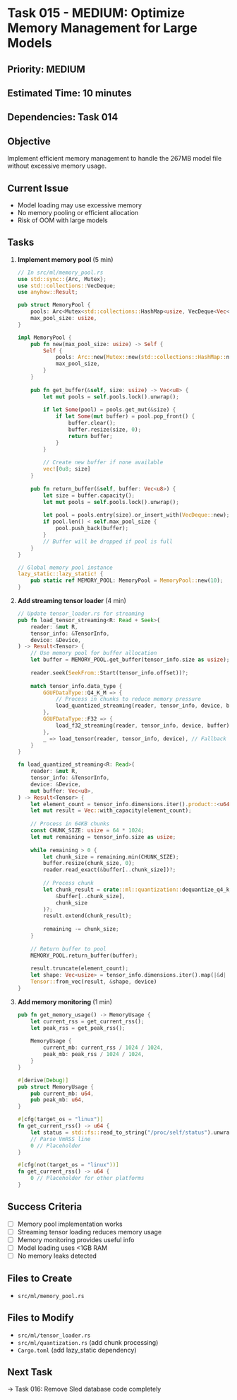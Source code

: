 # Task 015 - MEDIUM: Optimize Memory Management for Large Models

## Priority: MEDIUM
## Estimated Time: 10 minutes
## Dependencies: Task 014

## Objective
Implement efficient memory management to handle the 267MB model file without excessive memory usage.

## Current Issue
- Model loading may use excessive memory
- No memory pooling or efficient allocation
- Risk of OOM with large models

## Tasks
1. **Implement memory pool** (5 min)
   ```rust
   // In src/ml/memory_pool.rs
   use std::sync::{Arc, Mutex};
   use std::collections::VecDeque;
   use anyhow::Result;
   
   pub struct MemoryPool {
       pools: Arc<Mutex<std::collections::HashMap<usize, VecDeque<Vec<u8>>>>>,
       max_pool_size: usize,
   }
   
   impl MemoryPool {
       pub fn new(max_pool_size: usize) -> Self {
           Self {
               pools: Arc::new(Mutex::new(std::collections::HashMap::new())),
               max_pool_size,
           }
       }
       
       pub fn get_buffer(&self, size: usize) -> Vec<u8> {
           let mut pools = self.pools.lock().unwrap();
           
           if let Some(pool) = pools.get_mut(&size) {
               if let Some(mut buffer) = pool.pop_front() {
                   buffer.clear();
                   buffer.resize(size, 0);
                   return buffer;
               }
           }
           
           // Create new buffer if none available
           vec![0u8; size]
       }
       
       pub fn return_buffer(&self, buffer: Vec<u8>) {
           let size = buffer.capacity();
           let mut pools = self.pools.lock().unwrap();
           
           let pool = pools.entry(size).or_insert_with(VecDeque::new);
           if pool.len() < self.max_pool_size {
               pool.push_back(buffer);
           }
           // Buffer will be dropped if pool is full
       }
   }
   
   // Global memory pool instance
   lazy_static::lazy_static! {
       pub static ref MEMORY_POOL: MemoryPool = MemoryPool::new(10);
   }
   ```

2. **Add streaming tensor loader** (4 min)
   ```rust
   // Update tensor_loader.rs for streaming
   pub fn load_tensor_streaming<R: Read + Seek>(
       reader: &mut R,
       tensor_info: &TensorInfo,
       device: &Device,
   ) -> Result<Tensor> {
       // Use memory pool for buffer allocation
       let buffer = MEMORY_POOL.get_buffer(tensor_info.size as usize);
       
       reader.seek(SeekFrom::Start(tensor_info.offset))?;
       
       match tensor_info.data_type {
           GGUFDataType::Q4_K_M => {
               // Process in chunks to reduce memory pressure
               load_quantized_streaming(reader, tensor_info, device, buffer)
           },
           GGUFDataType::F32 => {
               load_f32_streaming(reader, tensor_info, device, buffer)
           },
           _ => load_tensor(reader, tensor_info, device), // Fallback
       }
   }
   
   fn load_quantized_streaming<R: Read>(
       reader: &mut R,
       tensor_info: &TensorInfo,
       device: &Device,
       mut buffer: Vec<u8>,
   ) -> Result<Tensor> {
       let element_count = tensor_info.dimensions.iter().product::<u64>() as usize;
       let mut result = Vec::with_capacity(element_count);
       
       // Process in 64KB chunks
       const CHUNK_SIZE: usize = 64 * 1024;
       let mut remaining = tensor_info.size as usize;
       
       while remaining > 0 {
           let chunk_size = remaining.min(CHUNK_SIZE);
           buffer.resize(chunk_size, 0);
           reader.read_exact(&buffer[..chunk_size])?;
           
           // Process chunk
           let chunk_result = crate::ml::quantization::dequantize_q4_k_m_chunk(
               &buffer[..chunk_size],
               chunk_size
           )?;
           result.extend(chunk_result);
           
           remaining -= chunk_size;
       }
       
       // Return buffer to pool
       MEMORY_POOL.return_buffer(buffer);
       
       result.truncate(element_count);
       let shape: Vec<usize> = tensor_info.dimensions.iter().map(|&d| d as usize).collect();
       Tensor::from_vec(result, &shape, device)
   }
   ```

3. **Add memory monitoring** (1 min)
   ```rust
   pub fn get_memory_usage() -> MemoryUsage {
       let current_rss = get_current_rss();
       let peak_rss = get_peak_rss();
       
       MemoryUsage {
           current_mb: current_rss / 1024 / 1024,
           peak_mb: peak_rss / 1024 / 1024,
       }
   }
   
   #[derive(Debug)]
   pub struct MemoryUsage {
       pub current_mb: u64,
       pub peak_mb: u64,
   }
   
   #[cfg(target_os = "linux")]
   fn get_current_rss() -> u64 {
       let status = std::fs::read_to_string("/proc/self/status").unwrap_or_default();
       // Parse VmRSS line
       0 // Placeholder
   }
   
   #[cfg(not(target_os = "linux"))]
   fn get_current_rss() -> u64 {
       0 // Placeholder for other platforms
   }
   ```

## Success Criteria
- [ ] Memory pool implementation works
- [ ] Streaming tensor loading reduces memory usage
- [ ] Memory monitoring provides useful info
- [ ] Model loading uses <1GB RAM
- [ ] No memory leaks detected

## Files to Create
- `src/ml/memory_pool.rs`

## Files to Modify
- `src/ml/tensor_loader.rs`
- `src/ml/quantization.rs` (add chunk processing)
- `Cargo.toml` (add lazy_static dependency)

## Next Task
→ Task 016: Remove Sled database code completely